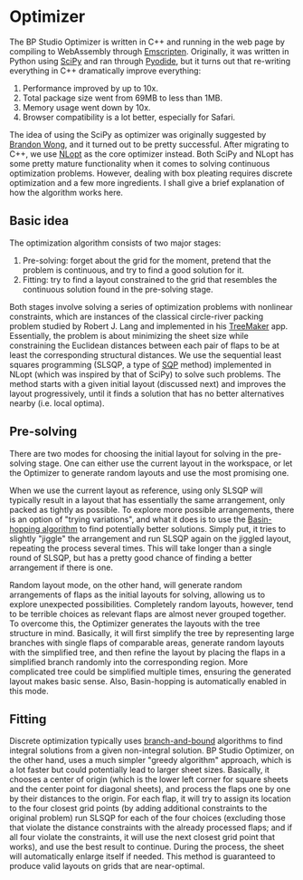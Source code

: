 # Optimizer

The BP Studio Optimizer is written in C++ and running in the web page by compiling to WebAssembly through [Emscripten](https://emscripten.org/).
Originally, it was written in Python using [SciPy](https://scipy.org/) and ran through [Pyodide](https://pyodide.org/),
but it turns out that re-writing everything in C++ dramatically improve everything:

1. Performance improved by up to 10x.
2. Total package size went from 69MB to less than 1MB.
3. Memory usage went down by 10x.
4. Browser compatibility is a lot better, especially for Safari.

The idea of using the SciPy as optimizer was originally suggested by
[Brandon Wong](https://web.mit.edu/wongb/www/origami/), and it turned out to be pretty successful.
After migrating to C++, we use [NLopt](https://github.com/stevengj/nlopt) as the core optimizer instead.
Both SciPy and NLopt has some pretty mature functionality when it comes to solving continuous optimization problems.
However, dealing with box pleating requires discrete optimization and a few more ingredients.
I shall give a brief explanation of how the algorithm works here.

## Basic idea

The optimization algorithm consists of two major stages:

1. Pre-solving: forget about the grid for the moment,
   pretend that the problem is continuous,
   and try to find a good solution for it.
2. Fitting: try to find a layout constrained to the grid that
   resembles the continuous solution found in the pre-solving stage.

Both stages involve solving a series of optimization problems with nonlinear constraints,
which are instances of the classical circle-river packing problem
studied by Robert J. Lang and implemented in his [TreeMaker](https://langorigami.com/article/treemaker/) app.
Essentially, the problem is about minimizing the sheet size while constraining the Euclidean
distances between each pair of flaps to be at least the corresponding structural distances.
We use the sequential least squares programming
(SLSQP, a type of [SQP](https://en.wikipedia.org/wiki/Sequential_quadratic_programming) method)
implemented in NLopt (which was inspired by that of SciPy) to solve such problems.
The method starts with a given initial layout (discussed next) and improves the layout progressively,
until it finds a solution that has no better alternatives nearby (i.e. local optima).

## Pre-solving

There are two modes for choosing the initial layout for solving in the pre-solving stage.
One can either use the current layout in the workspace,
or let the Optimizer to generate random layouts and use the most promising one.

When we use the current layout as reference,
using only SLSQP will typically result in a layout that has essentially the same arrangement,
only packed as tightly as possible.
To explore more possible arrangements, there is an option of "trying variations",
and what it does is to use the [Basin-hopping algorithm](https://en.wikipedia.org/wiki/Basin-hopping)
to find potentially better solutions.
Simply put, it tries to slightly "jiggle" the arrangement and run SLSQP again on the jiggled layout,
repeating the process several times.
This will take longer than a single round of SLSQP,
but has a pretty good chance of finding a better arrangement if there is one.

Random layout mode, on the other hand,
will generate random arrangements of flaps as the initial layouts for solving,
allowing us to explore unexpected possibilities.
Completely random layouts, however,
tend to be terrible choices as relevant flaps are almost never grouped together.
To overcome this, the Optimizer generates the layouts with the tree structure in mind.
Basically, it will first simplify the tree by representing large branches with single flaps of comparable areas,
generate random layouts with the simplified tree,
and then refine the layout by placing the flaps in a simplified branch randomly into the corresponding region.
More complicated tree could be simplified multiple times,
ensuring the generated layout makes basic sense.
Also, Basin-hopping is automatically enabled in this mode.

## Fitting

Discrete optimization typically uses [branch-and-bound](https://en.wikipedia.org/wiki/Branch_and_bound)
algorithms to find integral solutions from a given non-integral solution.
BP Studio Optimizer, on the other hand, uses a much simpler "greedy algorithm" approach,
which is a lot faster but could potentially lead to larger sheet sizes.
Basically, it chooses a center of origin (which is the lower left corner for square sheets and the center point for diagonal sheets),
and process the flaps one by one by their distances to the origin.
For each flap, it will try to assign its location to the four closest grid points
(by adding additional constraints to the original problem)
run SLSQP for each of the four choices
(excluding those that violate the distance constraints with the already processed flaps;
and if all four violate the constraints, it will use the next closest grid point that works),
and use the best result to continue.
During the process, the sheet will automatically enlarge itself if needed.
This method is guaranteed to produce valid layouts on grids that are near-optimal.
